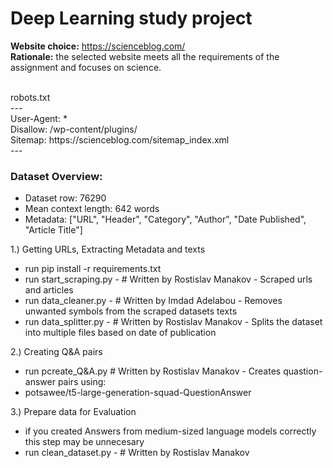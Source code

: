 # Deep Learning study project
**Website choice:** https://scienceblog.com/ <br>
**Rationale:** the selected website meets all the requirements of the assignment and focuses on science.

<br />
robots.txt
<br />--- <br/>
User-Agent: * <br />
Disallow: /wp-content/plugins/ <br />
Sitemap: https://scienceblog.com/sitemap_index.xml <br />
---

### Dataset Overview:
<ul>
  <li>Dataset row: 76290</li>
  <li>Mean context length: 642 words</li>
  <li>Metadata: ["URL", "Header", "Category", "Author", "Date Published", "Article Title"]</li>
</ul>

1.) Getting URLs, Extracting Metadata and texts
<ul>
  <li>run pip install -r requirements.txt</li>
  <li>run start_scraping.py - # Written by Rostislav Manakov - Scraped urls and articles</li>
  <li>run data_cleaner.py - # Written by Imdad Adelabou - Removes unwanted symbols from the scraped datasets texts</li>
  <li>run data_splitter.py - # Written by Rostislav Manakov - Splits the dataset into multiple files based on date of publication</li>
</ul>

2.) Creating Q&A pairs
<ul>
  <li>run pcreate_Q&A.py # Written by Rostislav Manakov - Creates quastion-answer pairs using: </li>
  <li>potsawee/t5-large-generation-squad-QuestionAnswer</li>
</ul>

3.) Prepare data for Evaluation
<ul>
  <li>if you created Answers from medium-sized language models correctly this step may be unnecesary</li>
  <li>run clean_dataset.py - # Written by Rostislav Manakov</li>
</ul>
